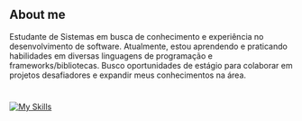  ## About me
Estudante de Sistemas em busca de conhecimento e experiência no desenvolvimento de software. Atualmente, estou aprendendo e praticando habilidades em diversas linguagens de programação e frameworks/bibliotecas. Busco oportunidades de estágio para colaborar em projetos desafiadores e expandir meus conhecimentos na área.

#


<!-- 
[![My GitHub Stats](https://github-readme-stats.vercel.app/api/?username=maicondguerian&count_private=false&theme=dark&showicons=true)]() -->
<!-- ![Anurag's GitHub stats](https://github-readme-stats.vercel.app/api?username=maicondguerian&show_icons=false&theme=dark)
[![My GitHub Language Stats](https://github-readme-stats.vercel.app/api/top-langs/?username=maicondguerian&layout=compact&theme=dark)]()



[![My GitHub Stats](https://github-readme-stats.vercel.app/api/?username=maicondguerian&count_private=true&theme=dark&showicons=true)]()
[![My GitHub Language Stats](https://github-readme-stats.vercel.app/api/top-langs/?username=maicondguerian&langs_count=5&layout=compact&theme=dark)]() -->

[![My Skills](https://skillicons.dev/icons?i=html,css,js,jquery,react,nextjs,styledcomponents,git,vite,sass)](https://skillicons.dev)



